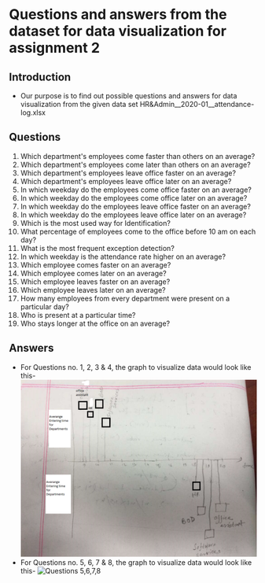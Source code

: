 # Questions and answers from the dataset for data visualization for assignment 2

## Introduction

* Our purpose is to find out possible questions and answers for data visualization from the given data set HR&Admin__2020-01__attendance-log.xlsx

## Questions

1. Which department's employees come faster than others on an average?
2. Which department's employees come later than others on an average?
3. Which department's employees leave office faster on an average?
4. Which department's employees leave office later on an average?
5. In which weekday do the employees come office faster on an average?
6. In which weekday do the employees come office later on an average?
7. In which weekday do the employees leave office faster on an average?
8. In which weekday do the employees leave office later on an average?
9. Which is the most used way for Identification?
10. What percentage of employees come to the office before 10 am on each day?
11. What is the most frequent exception detection?
12. In which weekday is the attendance rate higher on an average?
13. Which employee comes faster on an average?
14. Which employee comes later on an average?
15. Which employee leaves faster on an average?
16. Which employee leaves later on an average?
17. How many employees from every department were present on a particular day?
18. Who is present at a particular time?
19. Who stays longer at the office on an average?

## Answers

* For Questions no. 1, 2, 3 & 4, the graph to visualize data would look like this- ![Questions 1,2,3,4](images/Q1,2,3,4.png)
* For Questions no. 5, 6, 7 & 8, the graph to visualize data would look like this- ![Questions 5,6,7,8](images/Q5,6,7,8.png)
